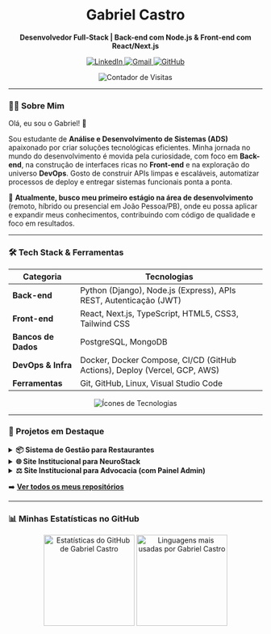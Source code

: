 <div align="center">
  <h1>Gabriel Castro</h1>
  <p><strong>Desenvolvedor Full-Stack | Back-end com Node.js & Front-end com React/Next.js</strong></p>
</div>

<p align="center">
  <a href="https://www.linkedin.com/in/gabriel-castro-9a9745209/" target="_blank">
    <img src="https://img.shields.io/badge/LinkedIn-0A66C2?style=for-the-badge&logo=linkedin&logoColor=white" alt="LinkedIn"/>
  </a>
  <a href="mailto:gabriel.castrogt10@gmail.com" target="_blank">
    <img src="https://img.shields.io/badge/Gmail-D14836?style=for-the-badge&logo=gmail&logoColor=white" alt="Gmail"/>
  </a>
  <a href="https://github.com/DevBielCastro" target="_blank">
    <img src="https://img.shields.io/badge/GitHub-181717?style=for-the-badge&logo=github&logoColor=white" alt="GitHub"/>
  </a>
</p>

<div align="center">
  <img src="https://komarev.com/ghpvc/?username=DevBielCastro&style=flat-square&color=blueviolet" alt="Contador de Visitas"/>
</div>

---

### 👨‍💻 Sobre Mim

Olá, eu sou o Gabriel! 👋

Sou estudante de **Análise e Desenvolvimento de Sistemas (ADS)** apaixonado por criar soluções tecnológicas eficientes. Minha jornada no mundo do desenvolvimento é movida pela curiosidade, com foco em **Back-end**, na construção de interfaces ricas no **Front-end** e na exploração do universo **DevOps**. Gosto de construir APIs limpas e escaláveis, automatizar processos de deploy e entregar sistemas funcionais ponta a ponta.

🚀 **Atualmente, busco meu primeiro estágio na área de desenvolvimento** (remoto, híbrido ou presencial em João Pessoa/PB), onde eu possa aplicar e expandir meus conhecimentos, contribuindo com código de qualidade e foco em resultados.

---

### 🛠️ Tech Stack & Ferramentas

| Categoria | Tecnologias |
|-----------|--------------------------------------------------------------------------------|
| **Back-end** | Python (Django), Node.js (Express), APIs REST, Autenticação (JWT) |
| **Front-end** | React, Next.js, TypeScript, HTML5, CSS3, Tailwind CSS |
| **Bancos de Dados**| PostgreSQL, MongoDB |
| **DevOps & Infra**| Docker, Docker Compose, CI/CD (GitHub Actions), Deploy (Vercel, GCP, AWS) |
| **Ferramentas** | Git, GitHub, Linux, Visual Studio Code |

<p align="center">
  <img src="https://skillicons.dev/icons?i=python,django,nodejs,express,postgres,mongodb,react,ts,tailwind,docker,git,github,linux,gcp,vercel,aws&perline=8&theme=dark" alt="Ícones de Tecnologias" />
</p>

---

### 🚀 Projetos em Destaque

<details>
<summary><strong>📦 Sistema de Gestão para Restaurantes</strong></summary>

> Sistema completo para gestão de restaurantes, incluindo cardápio digital, gerenciamento de produtos, categorias, pedidos e autenticação de usuários.
- **Stack:** Node.js, Express, PostgreSQL, Next.js, Tailwind CSS, TypeScript, Docker.
- **Destaques:** API organizada em camadas (routes/controllers/services), painel administrativo funcional e integração completa entre front-end e back-end.
- **[🔗 Repositório no GitHub](https://github.com/DevBielCastro/Sistema_Restaurante)**

</details>

<details>
<summary><strong>🌐 Site Institucional para NeuroStack</strong></summary>

> Website institucional para a startup de desenvolvimento NeuroStack, apresentando portfólio, serviços e informações de contato.
- **Stack:** Next.js, React, TypeScript, Tailwind CSS.
- **Destaques:** Design moderno e responsivo, focado em performance e na apresentação clara dos projetos da empresa.
- **[🔗 Repositório no GitHub](https://github.com/DevBielCastro/neurostack-site-pessoal)**

</details>

<details>
<summary><strong>⚖️ Site Institucional para Advocacia (com Painel Admin)</strong></summary>

> Landing page e sistema de gerenciamento de conteúdo para um escritório de advocacia, permitindo a publicação e gestão de artigos.
- **Stack:** Node.js, Express, PostgreSQL, JWT, EJS, Tailwind CSS.
- **Destaques:** Autenticação segura com JWT, painel administrativo para gestão de posts e estrutura de back-end modular.
- **[🔗 Repositório no GitHub](https://github.com/DevBielCastro/projetositegabrielmarioadv)**

</details>

➡️ **[Ver todos os meus repositórios](https://github.com/DevBielCastro?tab=repositories)**

---

### 📊 Minhas Estatísticas no GitHub

<div align="center">
  <img
    height="180em"
    src="https://github-readme-stats.vercel.app/api?username=DevBielCastro&show_icons=true&theme=radical&include_all_commits=true&count_private=true&rank_icon=percentile&custom_title=Estatísticas%20do%20GitHub&hide_border=false&cache_seconds=30"
    alt="Estatísticas do GitHub de Gabriel Castro"
  />
  <img
    height="180em"
    src="https://github-readme-stats.vercel.app/api/top-langs/?username=DevBielCastro&layout=compact&langs_count=8&theme=radical&hide_border=false&cache_seconds=30&custom_title=Linguagens%20Mais%20Usadas"
    alt="Linguagens mais usadas por Gabriel Castro"
  />
</div>
